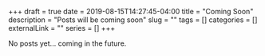+++
draft = true
date = 2019-08-15T14:27:45-04:00
title = "Coming Soon"
description = "Posts will be coming soon"
slug = ""
tags = []
categories = []
externalLink = ""
series = []
+++

No posts yet... coming in the future.
